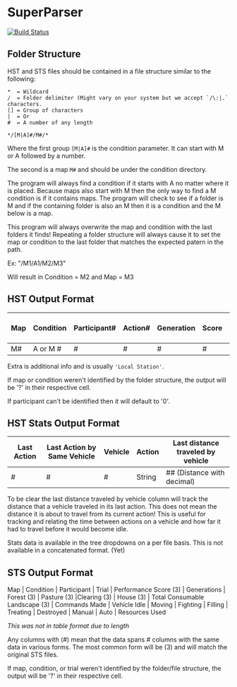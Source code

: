 SuperParser
====
[![Build Status](http://ci.myuplay.com/buildStatus/icon?job=SuperParser)](http://ci.myuplay.com/job/SuperParser/)


Folder Structure
----
HST and STS files should be contained in a file structure similar to the following:

```
*  = Wildcard
/  = Folder delimiter (Might vary on your system but we accept `/\:|.` characters.
[] = Group of characters
|  = Or 
#  = A number of any length
```

`*/[M|A]#/M#/*`

Where the first group `[M|A]#` is the condition parameter. It can start with M or A followed by a number.

The second is a map `M#` and should be under the condition directory.

The program will always find a condition if it starts with A no matter where it is placed.
Because maps also start with M then the only way to find a M condition is if it contains maps.
The program will check to see if a folder is M and if the containing folder is also an M then it is a condition and the M below is a map.

This program will always overwrite the map and condition with the last folders it finds! Repeating a folder structure will always cause it to
set the map or condition to the last folder that matches the expected patern in the path.

Ex: "/M1/A1/M2/M3"

Will result in Condition = M2 and Map = M3


HST Output Format
----
|Map | Condition | Participant# | Action# | Generation | Score | Action | Appliance | Location | Location Type | Final Location | Final Location Type | Extra  |
|----|-----------|--------------|---------|------------|-------|--------|-----------|----------|---------------|----------------|---------------------|--------|
| M# | A or M #  | #            | #       | #          | #     | String | #         | (#, #)   | String        | (#, #)         | String              | String |

Extra is additional info and is usually `'Local Station'`.

If map or condition weren't identified by the folder structure, the output will be '?' in their respective cell.

If participant can't be identified then it will default to '0'.

HST Stats Output Format
----
| Last Action | Last Action by Same Vehicle | Vehicle | Action | Last distance traveled by vehicle |
|-------------|-----------------------------|---------|--------|-----------------------------------|
| #           | #                           | #       | String | ## (Distance with decimal)        |

To be clear the last distance traveled by vehicle column will track the distance that a vehicle traveled in its last action.
This does not mean the distance it is about to travel from its current action! This is useful for tracking and relating
the time between actions on a vehicle and how far it had to travel before it would become idle.

Stats data is available in the tree dropdowns on a per file basis. This is not available in a concatenated format. (Yet)

STS Output Format
----
Map | Condition | Participant | Trial | Performance Score (3) | Generations | Forest (3) | Pasture (3) |Clearing (3) | House (3) | Total Consumable Landscape (3) | Commands Made | Vehicle	Idle | Moving | Fighting | Filling | Treating | Destroyed | Manual | Auto | Resources Used

_This was not in table format due to length_

Any columns with (#) mean that the data spans # columns with the same data in various forms.
The most common form will be (3) and will match the original STS files.

If map, condition, or trial weren't identified by the folder/file structure, the output will be '?' in their respective cell.


